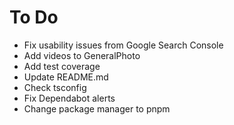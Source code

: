 # To Do

- Fix usability issues from Google Search Console
- Add videos to GeneralPhoto
- Add test coverage
- Update README.md
- Check tsconfig
- Fix Dependabot alerts
- Change package manager to pnpm
